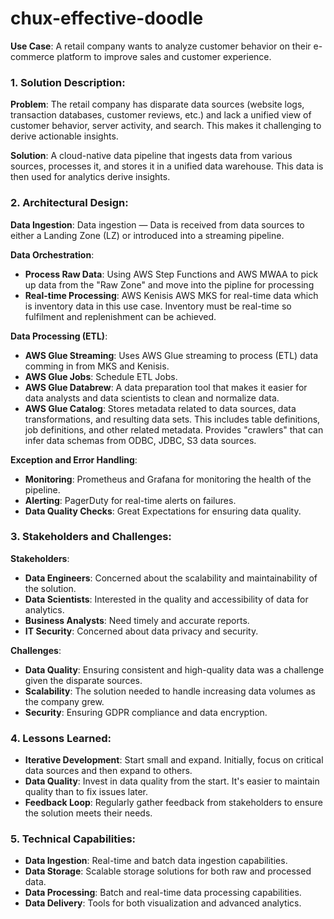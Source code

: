 # chux-effective-doodle



**Use Case**: A retail company wants to analyze customer behavior on their e-commerce platform to improve sales and customer experience.

### **1. Solution Description**:

**Problem**: The retail company has disparate data sources (website logs, transaction databases, customer reviews, etc.) and lack a unified view of customer behavior, server activity, and search. This makes it challenging to derive actionable insights.

**Solution**: A cloud-native data pipeline that ingests data from various sources, processes it, and stores it in a unified data warehouse. This data is then used for analytics derive insights.

### **2. Architectural Design**:

**Data Ingestion**:
Data ingestion — Data is received from data sources to either a Landing Zone (LZ) or introduced into a streaming pipeline.

**Data Orchestration**:
- **Process Raw Data**:  Using AWS Step Functions and AWS MWAA to pick up data from the "Raw Zone" and move into the pipline for processing
- **Real-time Processing**: AWS Kenisis AWS MKS for real-time data which is inventory data in this use case. Inventory must be real-time so fulfilment and replenishment
                            can be achieved.

**Data Processing (ETL)**:
- **AWS Glue Streaming**: Uses AWS Glue streaming to process (ETL) data comming in from MKS and Kenisis.
- **AWS Glue Jobs**: Schedule ETL Jobs.
- **AWS Glue Databrew**: A data preparation tool that makes it easier for data analysts and data scientists to clean and normalize data.
- **AWS Glue Catalog**: Stores metadata related to data sources, data transformations, and resulting data sets. This includes table definitions,
                        job definitions, and other related metadata. Provides "crawlers" that can infer data schemas from ODBC, JDBC, S3 data sources.

**Exception and Error Handling**:
- **Monitoring**: Prometheus and Grafana for monitoring the health of the pipeline.
- **Alerting**: PagerDuty for real-time alerts on failures.
- **Data Quality Checks**: Great Expectations for ensuring data quality.

### **3. Stakeholders and Challenges**:

**Stakeholders**:
- **Data Engineers**: Concerned about the scalability and maintainability of the solution.
- **Data Scientists**: Interested in the quality and accessibility of data for analytics.
- **Business Analysts**: Need timely and accurate reports.
- **IT Security**: Concerned about data privacy and security.

**Challenges**:
- **Data Quality**: Ensuring consistent and high-quality data was a challenge given the disparate sources.
- **Scalability**: The solution needed to handle increasing data volumes as the company grew.
- **Security**: Ensuring GDPR compliance and data encryption.

### **4. Lessons Learned**:

- **Iterative Development**: Start small and expand. Initially, focus on critical data sources and then expand to others.
- **Data Quality**: Invest in data quality from the start. It's easier to maintain quality than to fix issues later.
- **Feedback Loop**: Regularly gather feedback from stakeholders to ensure the solution meets their needs.

### **5. Technical Capabilities**:

- **Data Ingestion**: Real-time and batch data ingestion capabilities.
- **Data Storage**: Scalable storage solutions for both raw and processed data.
- **Data Processing**: Batch and real-time data processing capabilities.
- **Data Delivery**: Tools for both visualization and advanced analytics.

